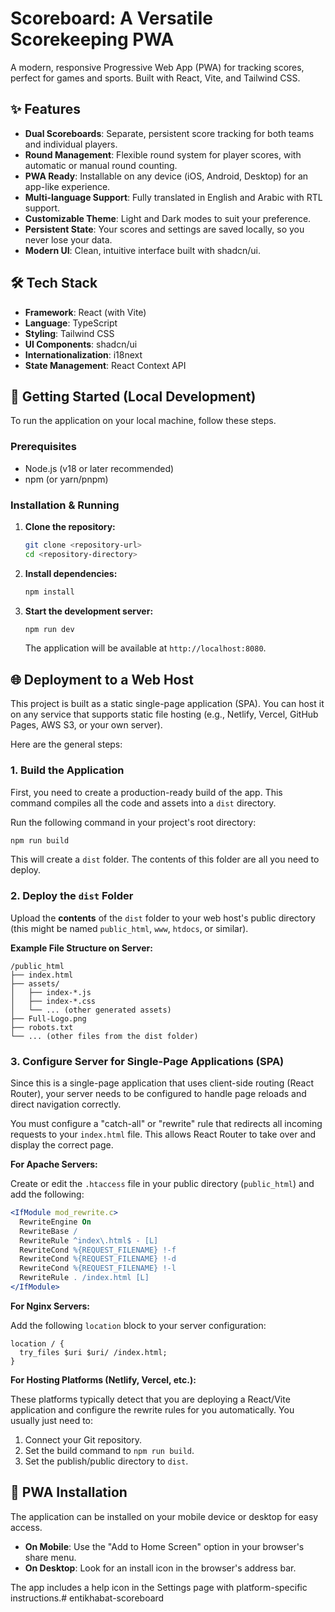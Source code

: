 # Scoreboard: A Versatile Scorekeeping PWA

A modern, responsive Progressive Web App (PWA) for tracking scores, perfect for games and sports. Built with React, Vite, and Tailwind CSS.

## ✨ Features

-   **Dual Scoreboards**: Separate, persistent score tracking for both teams and individual players.
-   **Round Management**: Flexible round system for player scores, with automatic or manual round counting.
-   **PWA Ready**: Installable on any device (iOS, Android, Desktop) for an app-like experience.
-   **Multi-language Support**: Fully translated in English and Arabic with RTL support.
-   **Customizable Theme**: Light and Dark modes to suit your preference.
-   **Persistent State**: Your scores and settings are saved locally, so you never lose your data.
-   **Modern UI**: Clean, intuitive interface built with shadcn/ui.

## 🛠️ Tech Stack

-   **Framework**: React (with Vite)
-   **Language**: TypeScript
-   **Styling**: Tailwind CSS
-   **UI Components**: shadcn/ui
-   **Internationalization**: i18next
-   **State Management**: React Context API

## 🚀 Getting Started (Local Development)

To run the application on your local machine, follow these steps.

### Prerequisites

-   Node.js (v18 or later recommended)
-   npm (or yarn/pnpm)

### Installation & Running

1.  **Clone the repository:**
    ```bash
    git clone <repository-url>
    cd <repository-directory>
    ```

2.  **Install dependencies:**
    ```bash
    npm install
    ```

3.  **Start the development server:**
    ```bash
    npm run dev
    ```
    The application will be available at `http://localhost:8080`.

## 🌐 Deployment to a Web Host

This project is built as a static single-page application (SPA). You can host it on any service that supports static file hosting (e.g., Netlify, Vercel, GitHub Pages, AWS S3, or your own server).

Here are the general steps:

### 1. Build the Application

First, you need to create a production-ready build of the app. This command compiles all the code and assets into a `dist` directory.

Run the following command in your project's root directory:

```bash
npm run build
```

This will create a `dist` folder. The contents of this folder are all you need to deploy.

### 2. Deploy the `dist` Folder

Upload the **contents** of the `dist` folder to your web host's public directory (this might be named `public_html`, `www`, `htdocs`, or similar).

**Example File Structure on Server:**

```
/public_html
├── index.html
├── assets/
│   ├── index-*.js
│   ├── index-*.css
│   └── ... (other generated assets)
├── Full-Logo.png
├── robots.txt
└── ... (other files from the dist folder)
```

### 3. Configure Server for Single-Page Applications (SPA)

Since this is a single-page application that uses client-side routing (React Router), your server needs to be configured to handle page reloads and direct navigation correctly.

You must configure a "catch-all" or "rewrite" rule that redirects all incoming requests to your `index.html` file. This allows React Router to take over and display the correct page.

**For Apache Servers:**

Create or edit the `.htaccess` file in your public directory (`public_html`) and add the following:

```apache
<IfModule mod_rewrite.c>
  RewriteEngine On
  RewriteBase /
  RewriteRule ^index\.html$ - [L]
  RewriteCond %{REQUEST_FILENAME} !-f
  RewriteCond %{REQUEST_FILENAME} !-d
  RewriteCond %{REQUEST_FILENAME} !-l
  RewriteRule . /index.html [L]
</IfModule>
```

**For Nginx Servers:**

Add the following `location` block to your server configuration:

```nginx
location / {
  try_files $uri $uri/ /index.html;
}
```

**For Hosting Platforms (Netlify, Vercel, etc.):**

These platforms typically detect that you are deploying a React/Vite application and configure the rewrite rules for you automatically. You usually just need to:
1.  Connect your Git repository.
2.  Set the build command to `npm run build`.
3.  Set the publish/public directory to `dist`.

## 📱 PWA Installation

The application can be installed on your mobile device or desktop for easy access.
-   **On Mobile**: Use the "Add to Home Screen" option in your browser's share menu.
-   **On Desktop**: Look for an install icon in the browser's address bar.

The app includes a help icon in the Settings page with platform-specific instructions.# entikhabat-scoreboard
